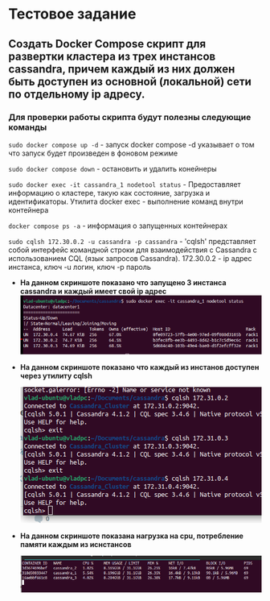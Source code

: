 # Тестовое задание
## Создать Docker Compose скрипт для развертки кластера из трех инстансов cassandra, причем каждый из них должен быть доступен из основной (локальной) сети по отдельному ip адресу.


### Для проверки работы скрипта будут полезны следующие команды

`sudo docker compose up -d` - запуск docker compose -d указывает о том что запуск будет произведен в фоновом режиме

`sudo docker compose down` - остановить и удалить конейнеры

`sudo docker exec -it cassandra_1 nodetool status` - Предоставляет информацию о кластере, такую как состояние, загрузка и идентификаторы. Утилита docker exec - выполнение команд внутри контейнера

`docker compose ps -a` - информация о запущенных контейнерах 

`sudo cqlsh 172.30.0.2 -u cassandra -p cassandra` - 'cqlsh' представляет собой интерфейс командной строки для взаимодействия с Cassandra с использованием CQL (язык запросов Cassandra). 
172.30.0.2 - ip адрес инстанса, ключ -u логин, ключ -p пароль


- <b>На данном скриншоте показано что запущено 3 инстанса cassandra и каждый имеет свой ip адрес<b> 
  ![](screenshots/2.png)
  
  
- <b>На данном скриншоте показано что каждый из инстанов доступен через утилиту cqlsh<b>

  ![](screenshots/1.png)
  
  
- <b>На данном скриншоте показана нагрузка на cpu, потребление памяти каждым из иснстансов<b>

  ![](screenshots/3.png)